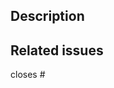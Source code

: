 ## Description

<!-- Please explain the changes you made here. -->

## Related issues

<!-- Which issues are closed by this PR or are related -->

closes #

